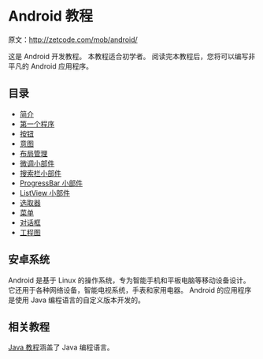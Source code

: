 # Android 教程

原文：http://zetcode.com/mob/android/

这是 Android 开发教程。 本教程适合初学者。 阅读完本教程后，您将可以编写非平凡的 Android 应用程序。

## 目录

<nav>

*   [简介](intro/)
*   [第一个程序](first/)
*   [按钮](buttons/)
*   [意图](intents/)
*   [布局管理](layout/)
*   [微调小部件](spinner/)
*   [搜索栏小部件](seekbar/)
*   [ProgressBar 小部件](prgbar/)
*   [ListView 小部件](listview/)
*   [选取器](pickers/)
*   [菜单](menus/)
*   [对话框](dialogs/)
*   [工程图](drawing/)

</nav>

## 安卓系统

Android 是基于 Linux 的操作系统，专为智能手机和平板电脑等移动设备设计。 它还用于各种网络设备，智能电视系统，手表和家用电器。 Android 的应用程序是使用 Java 编程语言的自定义版本开发的。

## 相关教程

[Java 教程](/lang/java/)涵盖了 Java 编程语言。